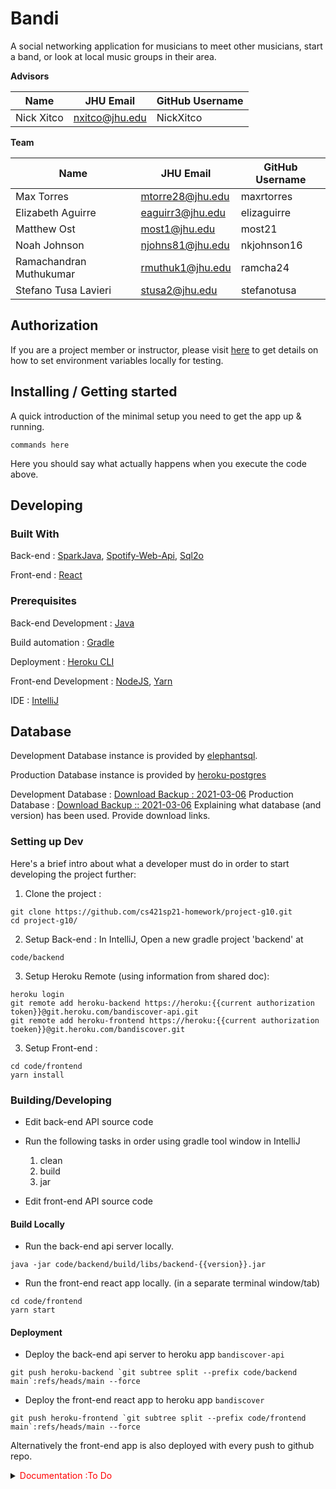 # Bandi 

A social networking application for musicians to meet other musicians, start a band, or look at local music groups in their area.

**Advisors** 

| Name | JHU Email | GitHub Username |
| ---- | --------- | --------------- |
|  Nick Xitco    |     nxitco@jhu.edu      |       NickXitco          |

**Team**

| Name | JHU Email | GitHub Username |
| ---- | --------- | --------------- |
|  Max Torres    |    mtorre28@jhu.edu       |   maxrtorres              |
|  Elizabeth Aguirre |  eaguirr3@jhu.edu     |   elizaguirre      |
| Matthew Ost     | most1@jhu.edu | most21 |
|   Noah Johnson   |  njohns81@jhu.edu         |       nkjohnson16          |
|   Ramachandran Muthukumar   |   rmuthuk1@jhu.edu        |    ramcha24             |
|   Stefano Tusa Lavieri   |    stusa2@jhu.edu       |    stefanotusa             |

## Authorization 
If you are a project member or instructor, please visit [here](https://docs.google.com/document/d/1hD0D15o0scDjNEAtohE44THiiPuuUH_Sy34Ze_uUl9M/edit?usp=sharing)
to get details on how to set environment variables locally for testing. 

## Installing / Getting started

A quick introduction of the minimal setup you need to get the app up & running.

```shell
commands here
```

Here you should say what actually happens when you execute the code above.

## Developing

### Built With
Back-end : [SparkJava](https://sparkjava.com/), [Spotify-Web-Api](https://github.com/thelinmichael/spotify-web-api-java), [Sql2o](https://www.sql2o.org/)

Front-end : [React](https://create-react-app.dev/) 

### Prerequisites
Back-end Development : [Java](https://adoptopenjdk.net/)

Build automation : [Gradle](https://gradle.org/)

Deployment : [Heroku CLI](https://devcenter.heroku.com/articles/heroku-cli)

Front-end Development : [NodeJS](https://nodejs.org/en/download/), [Yarn](https://yarnpkg.com/getting-started/install)

IDE : [IntelliJ](https://www.jetbrains.com/idea/)

## Database
Development Database instance is provided by [elephantsql](https://www.elephantsql.com/). 

Production Database instance is provided by [heroku-postgres](https://www.heroku.com/postgres)

Development Database : [Download Backup : 2021-03-06](https://elephantsql-backups-us-east-1.s3.amazonaws.com/ziggy/jflfxstq.2021-03-06T19%3A46%3A40%2B00%3A00.sql.lzo?X-Amz-Algorithm=AWS4-HMAC-SHA256&X-Amz-Credential=AKIA2M5CQHIEWQ6JP3W2%2F20210306%2Fus-east-1%2Fs3%2Faws4_request&X-Amz-Date=20210306T194733Z&X-Amz-Expires=900&X-Amz-SignedHeaders=host&X-Amz-Signature=30afdd955ea8a82b58a56886624697b0a740416e7f42aaa838aa53bdf683a7a6) 
Production Database : [Download Backup :: 2021-03-06](https://data.heroku.com/datastores/a88e0937-9a2f-4f5a-84ad-2330719b1361#durability)
Explaining what database (and version) has been used. Provide download links.


### Setting up Dev

Here's a brief intro about what a developer must do in order to start developing
the project further:

1. Clone the project : 
```shell
git clone https://github.com/cs421sp21-homework/project-g10.git
cd project-g10/
```

2. Setup Back-end : In IntelliJ, Open a new gradle project 'backend' at 
```shell 
code/backend
``` 

3. Setup Heroku Remote (using information from shared doc): 
```shell
heroku login
git remote add heroku-backend https://heroku:{{current authorization token}}@git.heroku.com/bandiscover-api.git
git remote add heroku-frontend https://heroku:{{current authorization toeken}}@git.heroku.com/bandiscover.git
```

3. Setup Front-end :
```shell
cd code/frontend
yarn install
```

### Building/Developing

- Edit back-end API source code 
- Run the following tasks in order using gradle tool window in IntelliJ
  1. clean
  2. build
  3. jar

- Edit front-end API source code

#### Build Locally 
- Run the back-end api server locally. 
```shell
java -jar code/backend/build/libs/backend-{{version}}.jar 
```

- Run the front-end react app locally. (in a separate terminal window/tab)
```shell 
cd code/frontend
yarn start
```

#### Deployment
- Deploy the back-end api server to heroku app `bandiscover-api`
```shell
git push heroku-backend `git subtree split --prefix code/backend main`:refs/heads/main --force
```
- Deploy the front-end react app to heroku app `bandiscover`
```shell
git push heroku-frontend `git subtree split --prefix code/frontend main`:refs/heads/main --force
```

Alternatively the front-end app is also deployed with every push to github repo. 

<details><summary><span style="color:red">Documentation :To Do</span></summary>
<p>

## Versioning

We can maybe use [SemVer](http://semver.org/) for versioning. 

## Configuration

Here you should write what are all of the configurations a user can enter when using the project.

## Tests

Describe and show how to run the tests with code examples.
Explain what these tests test and why.

```shell
Give an example
```

## Style guide

Explain your code style and show how to check it.

## Api Reference

If the api is external, link to api documentation. If not describe your api including authentication methods as well as explaining all the endpoints with their required parameters.

</p>
</details> 


